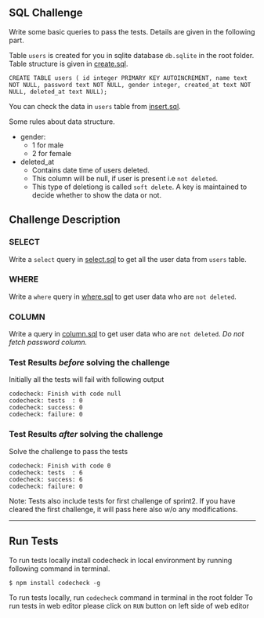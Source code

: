 ## SQL Challenge
Write some basic queries to pass the tests. Details are given in the following part.

Table `users` is created for you in sqlite database `db.sqlite` in the root folder. Table structure is given in [create.sql](sql/create.sql).
```
CREATE TABLE users ( id integer PRIMARY KEY AUTOINCREMENT, name text NOT NULL, password text NOT NULL, gender integer, created_at text NOT NULL, deleted_at text NULL);
```
You can check the data in `users` table from [insert.sql](sql/insert.sql).

Some rules about data structure.
- gender:
  - 1 for male
  - 2 for female
- deleted_at
  - Contains date time of users deleted.
  - This column will be null, if user is present i.e `not deleted`.
  - This type of deletiong is called `soft delete`. A key is maintained to decide whether to show the data or not.

## Challenge Description

### SELECT
Write a `select` query in [select.sql](sql/select.sql) to get all the user data from `users` table.

### WHERE
Write a `where` query in [where.sql](sql/where.sql) to get user data who are `not deleted`.

### COLUMN
Write a query in [column.sql](sql/column.sql) to get user data who are `not deleted`. *Do not fetch password column.*

### Test Results *before* solving the challenge  
Initially all the tests will fail with following output

```
codecheck: Finish with code null
codecheck: tests  : 0
codecheck: success: 0
codecheck: failure: 0
```

### Test Results *after* solving the challenge
Solve the challenge to pass the tests
```
codecheck: Finish with code 0
codecheck: tests  : 6
codecheck: success: 6
codecheck: failure: 0
```
Note: Tests also include tests for first challenge of sprint2. If you have cleared the first challenge, it will pass here also w/o any modifications.

--- --- ---

## Run Tests
To run tests locally install codecheck in local environment by running following command in terminal.
```
$ npm install codecheck -g
```
To run tests locally, run `codecheck` command in terminal in the root folder
To run tests in web editor please click on `RUN` button on left side of web editor
